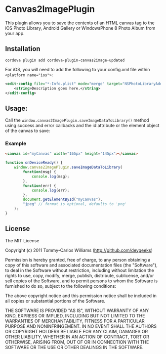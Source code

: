 # Canvas2ImagePlugin

This plugin allows you to save the contents of an HTML canvas tag to the iOS Photo Library, Android Gallery or WindowsPhone 8 Photo Album from your app.

## Installation

`cordova plugin add cordova-plugin-canvas2image-updated`

For iOS, you will need to add the following to your config.xml file within `<platform name="ios">`:

```xml
<edit-config file="*-Info.plist" mode="merge" target="NSPhotoLibraryAddUsageDescription">
    <string>Description goes here.</string>
</edit-config>
```

## Usage:

Call the `window.canvas2ImagePlugin.saveImageDataToLibrary()` method using success and error callbacks and the id attribute or the element object of the canvas to save:

### Example

```html
<canvas id="myCanvas" width="165px" height="145px"></canvas>
```

```javascript
function onDeviceReady() {
	window.canvas2ImagePlugin.saveImageDataToLibrary(
		function(msg) {
			console.log(msg);
		},
		function(err) {
			console.log(err);
		},
		document.getElementById("myCanvas"),
		"jpeg" // format is optional, defaults to 'png'
	);
}
```

## License

The MIT License

Copyright (c) 2011 Tommy-Carlos Williams (http://github.com/devgeeks)

Permission is hereby granted, free of charge, to any person obtaining a copy of this software and associated documentation files (the "Software"), to deal in the Software without restriction, including without limitation the rights to use, copy, modify, merge, publish, distribute, sublicense, and/or sell copies of the Software, and to permit persons to whom the Software is furnished to do so, subject to the following conditions:

The above copyright notice and this permission notice shall be included in all copies or substantial portions of the Software.

THE SOFTWARE IS PROVIDED "AS IS", WITHOUT WARRANTY OF ANY KIND, EXPRESS OR IMPLIED, INCLUDING BUT NOT LIMITED TO THE WARRANTIES OF MERCHANTABILITY, FITNESS FOR A PARTICULAR PURPOSE AND NONINFRINGEMENT. IN NO EVENT SHALL THE AUTHORS OR COPYRIGHT HOLDERS BE LIABLE FOR ANY CLAIM, DAMAGES OR OTHER LIABILITY, WHETHER IN AN ACTION OF CONTRACT, TORT OR OTHERWISE, ARISING FROM, OUT OF OR IN CONNECTION WITH THE SOFTWARE OR THE USE OR OTHER DEALINGS IN THE SOFTWARE.
